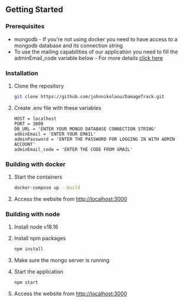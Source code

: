 <!-- GETTING STARTED -->
## Getting Started

### Prerequisites

* mongodb - If you're not using docker you need to have access to a mongodb database and its connection string
* To use the mailing capabilities of our application you need to fill the adminEmail_code variable below - For more details [click here](https://support.google.com/accounts/answer/185833)

### Installation

1. Clone the repository
   ```sh
   git clone https://github.com/johnnikolaou/DamageTrack.git
   ```

2. Create .env file with these variables
   ```
   HOST = localhost
   PORT = 3000
   DB_URL = 'ENTER YOUR MONGO DATABASE CONNECTION STRING'
   adminEmail = 'ENTER YOUR EMAIL'
   adminPassword = 'ENTER THE PASSWORD FOR LOGGING IN WITH ADMIN ACCOUNT'
   adminEmail_code = 'ENTER THE CODE FROM GMAIL'
   ```
   
### Building with docker

1. Start the containers
   ```sh
   docker-compose up --build
   ```

2. Access the website from [http://localhost:3000](http://localhost:3000)

### Building with node

1. Install node v18.16

2. Install npm packages
   ```sh
   npm install
   ```
3. Make sure the mongo server is running

4. Start the application
   ```sh
   npm start
   ```
 
5. Access the website from [http://localhost:3000](http://localhost:3000)
